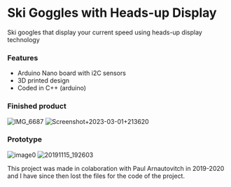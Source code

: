 # Ski Goggles with Heads-up Display
Ski googles that display your current speed using heads-up display technology

### Features
- Arduino Nano board with i2C sensors
- 3D printed design
- Coded in C++ (arduino)

### Finished product
![IMG_6687](https://github.com/Kunyro/skiGoggleHeadupDisplay/assets/61128297/0711426e-2712-4f34-a8bd-8bd6aeec1ab8)
![Screenshot+2023-03-01+213620](https://github.com/Kunyro/skiGoggleHeadupDisplay/assets/61128297/fd23c64c-06b8-4cf5-b77b-ddd8014b10a4)
### Prototype
![image0](https://github.com/Kunyro/skiGoggleHeadupDisplay/assets/61128297/7e968194-59ef-4657-a6ce-84f2467804b9)
![20191115_192603](https://github.com/Kunyro/skiGoggleHeadupDisplay/assets/61128297/36a289fa-aa1e-42f4-ace2-e2ddf5c2ba9e)


This project was made in colaboration with Paul Arnautovitch in 2019-2020 and I have since then lost the files for the code of the project.


